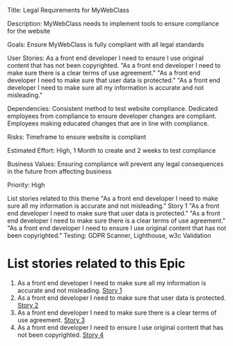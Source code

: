 Title: Legal Requirements for MyWebClass

Description: MyWebClass needs to implement tools to ensure compliance for the website

Goals: Ensure MyWebClass is fully compliant with all legal standards

User Stories: As a front end developer I need to ensure I use original content that has not been copyrighted. "As a front end developer I need to make sure there is a clear terms of use agreement." "As a front end developer I need to make sure that user data is protected." "As a front end developer I need to make sure all my information is accurate and not misleading."

Dependencies: Consistent method to test website compliance. Dedicated employees from compliance to ensure developer changes are compliant. Employees making educated changes that are in line with compliance.

Risks: Timeframe to ensure website is compliant

Estimated Effort: High, 1 Month to create and 2 weeks to test compliance

Business Values: Ensuring compliance will prevent any legal consequences in the future from affecting business

Priority: High

List stories related to this theme
"As a front end developer I need to make sure all my information is accurate and not misleading." Story 1
"As a front end developer I need to make sure that user data is protected."
"As a front end developer I need to make sure there is a clear terms of use agreement."
"As a front end developer I need to ensure I use original content that has not been copyrighted."
Testing: GDPR Scanner, Lighthouse, w3c Validation

# List stories related to this Epic
1. As a front end developer I need to make sure all my information is accurate and not misleading. [Story 1](https://github.com/bsibanda3/mywebclass-agile-docs/blob/main/documentation/theme_1/initiatives/Epics/Stories/Legal%20Story1.md)
2. As a front end developer I need to make sure that user data is protected. [Story 2](https://github.com/bsibanda3/mywebclass-agile-docs/blob/main/documentation/theme_1/initiatives/Epics/Stories/Legal%20Story2.md)
3. As a front end developer I need to make sure there is a clear terms of use agreement. [Story 3](https://github.com/bsibanda3/mywebclass-agile-docs/blob/main/documentation/theme_1/initiatives/Epics/Stories/Legal%20Story%203.md)
4. As a front end developer I need to ensure I use original content that has not been copyrighted. [Story 4](https://github.com/bsibanda3/mywebclass-agile-docs/blob/main/documentation/theme_1/initiatives/Epics/Stories/Legal%20Story4.md)
